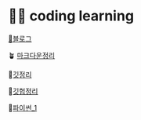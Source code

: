 # 🙋‍♀️ coding learning

[🌊블로그](https://jins-coadinglearn.tistory.com/)

🪴 [마크다운정리](https://github.com/badajinsee/TIL/blob/main/coading%20learning/markdown.md)

🌱[깃정리](https://github.com/badajinsee/TIL/blob/main/coading%20learning/git.md)

🌵[깃헙정리](https://github.com/badajinsee/TIL/blob/main/coading%20learning/github.md)

🎍[파이썬\_1](https://github.com/badajinsee/TIL/blob/main/coading%20learning/python.md)
